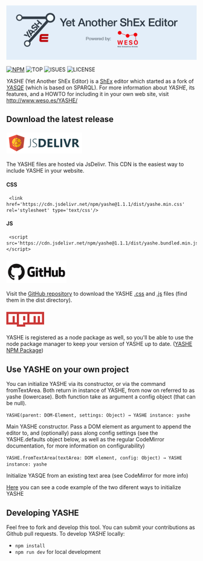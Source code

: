 ![YASHE](./doc/imgs/yashe_logo.png)

[![NPM](https://img.shields.io/npm/v/yashe)](https://www.npmjs.org/package/yashe)
![TOP](https://img.shields.io/github/languages/top/weso/YASHE?color=yellow)
![ISUES](https://img.shields.io/github/issues/weso/YASHE?color=green)
![LICENSE](https://img.shields.io/github/license/weso/YASHE?color=blueviolet)

*YASHE* (Yet Another ShEx Editor) is a [ShEx](http://shex.io/) editor which started as a fork of [*YASQE*](http://yasqe.yasgui.org/) (which is based on SPARQL). For more information about *YASHE*, its features, and a HOWTO
for including it in your own web site, visit http://www.weso.es/YASHE/

## Download the latest release

### ![JsDelivr](./doc/imgs/JsDelivr_logo.png)
The YASHE files are hosted via JsDelivr. This CDN is the easiest way to include YASHE in your website.

#### CSS
     <link href='https://cdn.jsdelivr.net/npm/yashe@1.1.1/dist/yashe.min.css' rel='stylesheet' type='text/css'/>
  
#### JS 
     <script src='https://cdn.jsdelivr.net/npm/yashe@1.1.1/dist/yashe.bundled.min.js'></script>



### ![Github](./doc/imgs/github_logo.png)
Visit the [GitHub repository](https://github.com/weso/YASHE) to download the YASHE [.css](./dist/yashe.min.css) and [.js](./dist/yashe.bundled.min.js) files (find them in the dist directory).  


### ![NPM](./doc/imgs/npm_logo.png)
YASHE is registered as a node package as well, so you'll be able to use the node package manager to keep your version of YASHE up to date. ([YASHE NPM Package](https://www.npmjs.com/package/yashe))


## Use YASHE on your own project
You can initialize YASHE via its constructor, or via the command fromTextArea. Both return in instance of YASHE, from now on referred to as yashe (lowercase). Both function take as argument a config object (that can be null).

`YASHE(parent: DOM-Element, settings: Object) → YASHE instance: yashe`

Main YASHE constructor. Pass a DOM element as argument to append the editor to, and (optionally) pass along config            settings (see the YASHE.defaults object below, as well as the regular CodeMirror documentation, for more information on      configurability)

`YASHE.fromTextArea(textArea: DOM element, config: Object) → YASHE instance: yashe`

Initialize YASQE from an existing text area (see CodeMirror for more info)


[Here](https://gist.github.com/mistermboy/843d5633e5408d7d79a37b890da167f3) you can see a code example of the two diferent ways to initialize YASHE

## Developing YASHE

Feel free to fork and develop this tool.  You can submit your
contributions as Github pull requests.  To develop *YASHE* locally:

* `npm install`
* `npm run dev` for local development
